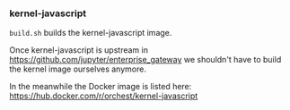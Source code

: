 ### kernel-javascript

`build.sh` builds the kernel-javascript image.

Once kernel-javascript is upstream in https://github.com/jupyter/enterprise_gateway we shouldn't have to build the kernel image ourselves anymore.

In the meanwhile the Docker image is listed here: https://hub.docker.com/r/orchest/kernel-javascript
